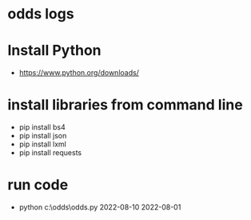 # odds logs

# Install Python
- https://www.python.org/downloads/

# install libraries from command line
- pip install bs4
- pip install json
- pip install lxml
- pip install requests

# run code
- python c:\odds\odds.py 2022-08-10 2022-08-01
